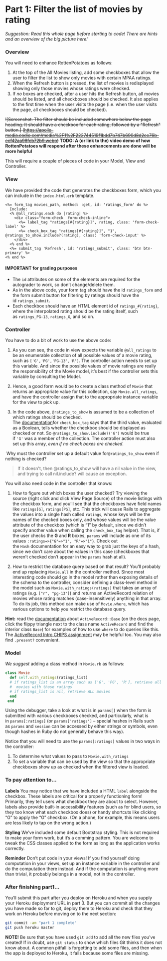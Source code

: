 # Part 1: Filter the list of movies by rating

_Suggestion: Read this whole page before starting to code! There are hints and an overview of the big picture here!_

### Overview
You will need to enhance RottenPotatoes as follows:

1. At the top of the All Movies listing, add some checkboxes that allow the user to filter the list to show only movies with certain MPAA ratings.
2. When the Refresh button is pressed, the list of movies is redisplayed showing only those movies whose ratings were checked. 
3. If _no_ boxes are checked, after a user hits the Refresh button, all movies should be listed, and all checkboxes should be checked. It also applies to the first time when the user visits the page (i.e. when the user visits the page, all checkboxes should be checked).

~~![Screenshot. The filter should be included somewhere below the page heading. It should have a checkbox for each rating, followed by a "Refresh" button.]
(https://apollo-media.codio.com/media%2F1%2F222744519f1bdd7b747b690d8d2ce76b-ecf42aa98fcb72b9.webp)~~
**TODO: A (or link to the) video demo of how RottenPotatoes will respond after these  enhancements are done will be more helpful**

This will require a couple of pieces of code in your Model, View and Controller.

### View
We have provided the code that generates the checkboxes form, which you can include in the `index.html.erb` template.

```erb
<%= form_tag movies_path, method: :get, id: 'ratings_form' do %>
  Include:
  <% @all_ratings.each do |rating| %>
    <div class="form-check  form-check-inline">
      <%= label_tag "ratings[#{rating}]", rating, class: 'form-check-label' %>
      <%= check_box_tag "ratings[#{rating}]", "1",  @ratings_to_show.include?(rating), class: 'form-check-input' %>
    </div>
  <% end %>
  <%= submit_tag 'Refresh', id: 'ratings_submit', class: 'btn btn-primary' %>
<% end %>
```

#### IMPORTANT for grading purposes
- The `id` attributes on some of the elements are required for the autograder to work, so don’t change/delete them.
- As in the above code, your form tag should have the id `ratings_form` and the form submit button for filtering by ratings should have the id `ratings_submit`.
- Each checkbox should have an HTML element id of `ratings_#{rating}`, where the interpolated rating should be the rating itself, such as `ratings_PG-13`, `ratings_G`, and so on.


### Controller
You have to do a bit of work to use the above code:

1. As you can see, the code in view expects the variable `@all_ratings` to be an enumerable collection of all possible values of a movie rating, such as `['G','PG','PG-13','R']`. The controller action needs to set up this variable. And since the possible values of movie ratings are really the responsibility of the Movie model, it’s best if the controller sets this variable by consulting the Model. 

2. Hence, a good form would be to create a class method of `Movie` that returns an appropriate value for this collection, say `Movie.all_ratings`, and have the controller assign that to the appropriate instance variable for the view to pick up.

3. In the code above, `@ratings_to_show` is assumed to be a collection of which ratings should be checked. The [documentation](https://api.rubyonrails.org/v4.2.11/)for `check_box_tag` says that the third value, evaluated as a Boolean, tells whether the checkbox should be displayed as checked or not.  So `@ratings_to_show.include?('G')` would be true if `'G'` was a member of the collection. The controller action must also set up this array, _even if no check boxes are checked._


 Why must the controller set up a default value for`@ratings_to_show` even if nothing is checked?

> If it doesn't, then @ratings_to_show will have a nil value in the view, and trying to call nil.include? will cause an exception.

You will also need code in the controller that knows:

1. How to figure out which boxes the user checked?
Try viewing the source (right click and click View Page Source) of the movie listings with the checkbox form, and you’ll see that the checkboxes have field names like `ratings[G]`, `ratings[PG]`, etc. This trick will cause Rails to aggregate the values into a single hash called `ratings`, whose keys will be the names of the checked boxes only, and whose values will be the value attribute of the checkbox (which is “1” by default, since we didn’t specify another value when calling the `check_box_tag` helper). 
That is, if the user checks the **G** and **R** boxes, `params` will include as one of its values `:ratings=>{"G"=>"1", "R"=>"1"}`. Check out the `Hash` documentation for an easy way to grab just the keys of a hash, since we don’t care about the values in this case (checkboxes that weren’t checked don’t appear in the `params` hash at all).

2.  How to restrict the database query based on that result?
You’ll probably end up replacing `Movie.all` in the controller method. Since most interesting code should go in the model rather than exposing details of the schema to the controller, consider defining a class-level method in the model such as `Movie.with_ratings(ratings)` that takes an array of ratings (e.g. `["r", "pg-13"]`) and returns an ActiveRecord relation of movies whose rating matches (case-insensitively) anything in that array. To do its job, this method can make use of `Movie.where`, which has various options to help you restrict the database query.

**Hint:** read the [documentation](https://api.rubyonrails.org/v4.2.11) about `ActiveRecord::Base` (on the docs page, click the flippy triangle next to the class name `ActiveRecord` and find the interior class `Base`) for examples of how to use `where` to do queries like this. The [ActiveRecord Intro CHIPS assignment](https://parlorpolo-macroexotic.codio.io/saasbook/hw-activerecord-intro) may be helpful too. You may also find `.present?` convenient.

### Model
_We suggest_ adding a class method in `Movie.rb` as follows:

```ruby
class Movie
  def self.with_ratings(ratings_list)
  # if ratings_list is an array such as ['G', 'PG', 'R'], retrieve all
  #  movies with those ratings
  # if ratings_list is nil, retrieve ALL movies
  end
 end
```

Using the debugger, take a look at what is in `params[]` when the form is submitted with various checkboxes checked, and particularly, what is in `params[:ratings]` (or `params['ratings']` – special hashes in Rails such as `params` and `session` can be accessed by either strings or symbols, even though hashes in Ruby do not generally behave this way).

Notice that you will need to use the `params[:ratings]` values in two ways in the controller:
1. To determine what values to pass to `Movie.with_ratings`
2. To set a variable that can be used by the view so that the appropriate checkboxes show up as checked when the filtered view is loaded.

### To pay attention to…

**Labels** You may notice that we have included a HTML `label` alongside the checkbox. These labels are critical for a properly functioning form! Primarily, they tell users what checkbox they are about to select. However, labels also provide built-in accessibility features (such as for blind users, so they too know what each checkbox does) or handy shortcuts like clicking “G” to apply the “G” checkbox. (On a phone, for example, this means users are less likely to tap on the wrong action.)

**Styling** We’ve included some default Bootstrap styling. This is not required to make your form work, but it’s a comming pattern. You are welcome to tweak the CSS classes applied to the form as long as the application works correctly.

**Reminder** Don’t put code in your views! If you find yourself doing computation in your views, set up an instance variable in the controller and do the computation there instead. And if the computation is anything more than trivial, it probably belongs in a model, not in the controller.

### After finishing part1...
You’ll submit this part after you deploy on Heroku and when you supply your Heroku deployment URL in part 3. But you can commit all the changes you have made so far to git, deploy them to Heroku and check that they work on Heroku before moving on to the next section:

```sh
git commit -am "part 1 complete"
git push heroku master
```

**NOTE!** Be sure that you have used `git add` to add all the new files you’ve created! If in doubt, use `git status` to show which files Git thinks it does not know about. A common pitfall is forgetting to add some files, and then when the app is deployed to Heroku, it fails because some files are missing.